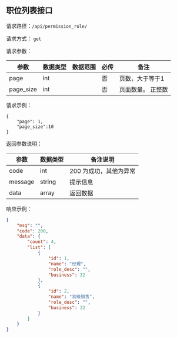 ## 职位列表接口



请求路径：`/api/permission_role/`

请求方式： `get`

请求参数： 

| 参数      | 数据类型 | 数据范围 | 必传 | 备注                                             |
| --------- | -------- | -------- | ---- | ------------------------------------------------ |
| page | int      |          | 否   | 页数，大于等于1                  |
| page_size | int      |          | 否   | 页面数量。 正整数                     |



请求示例：

```
{
    "page": 1,
    "page_size":10
}
```



返回参数说明：

| 参数    | 数据类型 | 备注说明               |
| ------- | -------- | ---------------------- |
| code    | int      | 200 为成功，其他为异常 |
| message | string   | 提示信息               |
| data    | array    | 返回数据               |

响应示例：

```json
{
    "msg": "",
    "code": 200,
    "data": {
        "count": 4,
        "list": [
            {
                "id": 1,
                "name": "经理",
                "role_desc": "",
                "business": 32
            },
            {
                "id": 2,
                "name": "初级销售",
                "role_desc": "",
                "business": 32
            }
        ]
    }
}
```